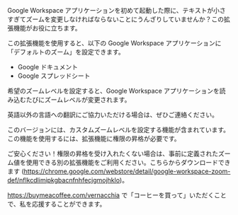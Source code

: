 Google Workspace アプリケーションを初めて起動した際に、テキストが小さすぎてズームを変更しなければならないことにうんざりしていませんか？この拡張機能がお役に立ちます。

この拡張機能を使用すると、以下の Google Workspace アプリケーションに「デフォルトのズーム」を設定できます。

- Google ドキュメント
- Google スプレッドシート

希望のズームレベルを設定すると、Google Workspace アプリケーションを読み込むたびにズームレベルが変更されます。

英語以外の言語への翻訳にご協力いただける場合は、ぜひご連絡ください。

このバージョンには、カスタムズームレベルを設定する機能が含まれています。この機能を使用するには、拡張機能に権限の昇格が必要です。

ご安心ください！権限の昇格を受け入れたくない場合は、事前に定義されたズーム値を使用できる別の拡張機能をご利用ください。こちらからダウンロードできます (https://chrome.google.com/webstore/detail/google-workspace-zoom-def/nflkcdlimipkgbacnfnhfecjgmojhklo)。

https://buymeacoffee.com/vernacchia で「コーヒーを買って」いただくことで、私を応援することができます。